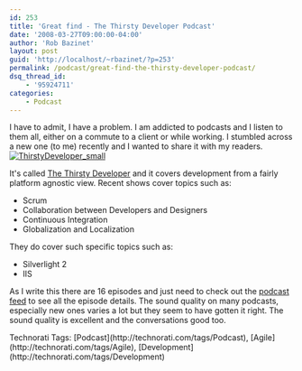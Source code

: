 ```yaml
---
id: 253
title: 'Great find - The Thirsty Developer Podcast'
date: '2008-03-27T09:00:00-04:00'
author: 'Rob Bazinet'
layout: post
guid: 'http://localhost/~rbazinet/?p=253'
permalink: /podcast/great-find-the-thirsty-developer-podcast/
dsq_thread_id:
    - '95924711'
categories:
    - Podcast
---
```


I have to admit, I have a problem. I am addicted to podcasts and I listen to them all, either on a commute to a client or while working. I stumbled across a new one (to me) recently and I wanted to share it with my readers. [![ThirstyDeveloper_small](http://rbazinet.files.wordpress.com/2008/03/thirstydeveloper-small-thumb.png)](http://rbazinet.files.wordpress.com/2008/03/thirstydeveloper-small.png)

It's called [The Thirsty Developer](http://thirstydeveloper.com/) and it covers development from a fairly platform agnostic view. Recent shows cover topics such as:

- Scrum
- Collaboration between Developers and Designers
- Continuous Integration
- Globalization and Localization

They do cover such specific topics such as:

- Silverlight 2
- IIS

As I write this there are 16 episodes and just need to check out the [podcast feed](http://feeds.feedburner.com/ThirstyDeveloperPodcast) to see all the episode details. The sound quality on many podcasts, especially new ones varies a lot but they seem to have gotten it right. The sound quality is excellent and the conversations good too.

<div class="wlWriterSmartContent" style="display:inline;margin:0;padding:0;">Technorati Tags: [Podcast](http://technorati.com/tags/Podcast), [Agile](http://technorati.com/tags/Agile), [Development](http://technorati.com/tags/Development)</div>